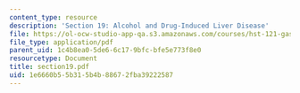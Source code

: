 ```yaml
---
content_type: resource
description: 'Section 19: Alcohol and Drug-Induced Liver Disease'
file: https://ol-ocw-studio-app-qa.s3.amazonaws.com/courses/hst-121-gastroenterology-fall-2005/1e6660b55b315b4b88672fba39222587_section19.pdf
file_type: application/pdf
parent_uid: 1c4b8ea0-5de6-6c17-9bfc-bfe5e773f8e0
resourcetype: Document
title: section19.pdf
uid: 1e6660b5-5b31-5b4b-8867-2fba39222587
---
```

